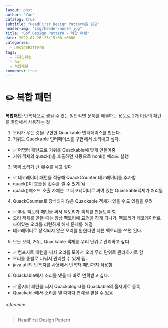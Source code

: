 ```yaml
---
layout: post
author: "Yan"
catalog: true
subtitle: "HeadFirst Design Pattern을 읽고"
header-img: "img/header/none4.jpg"
title: "Gof Design Pattern - 복합 패턴"
date: 2022-07-26 23:15:08 +0000
categories:
  - DesignPattern
tags:
  - 디자인패턴
  - Gof
  - 복합패턴
comments: true
---
```


# ✏️ 복합 패턴 

**복합패턴**: 반복적으로 생길 수 있는 일반적인 문제를 해결하는 용도로 2개 이상의 패턴을 결합해서 사용하는 것  

1. 오리가 우는 것을 구현한 Quackable 인터페이스를 만든다.
2. 거위도 Quackable 인터페이스를 구현해서 소리내고 싶다.
  - ✅ 어댑터 패턴으로 거위를 Quackable에 맞게 만들어줌
  - 거위 객체의 quack()을 호출하면 자동으로 honk() 메소드 실행
3. 꽥꽥 소리가 난 횟수를 세고 싶다
  - ✅ 데코레이터 패턴을 적용해 QuackCounter 데코레이터를 추가함
  - quack()이 호출된 횟수를 셀 수 있게 됨
  - quack()메소드 호출 자체는 그 데코레이터로 싸여 있는 Quackable객체가 처리됨
4. QuackCounter로 장식되지 않은 Quackable 객체가 있을 수도 있음을 우려
  - ✅ 추상 팩토리 패턴을 써서 팩토리가 객체를 만들도록 함
  - 오리 객체를 만들 때는 항상 팩토리에 요청을 하게 되니가, 팩토리가 데코레이터로 싸여있는 오리를 리턴하게 해서 문제를 해결
  - 데코레이터로 장식되지 않은 오리를 원한다면 다른 팩토리를 쓰면 된다.
5. 모든 오리, 거위, Quackable 객체를 무리 단위로 관리하고 싶다.
  - ✅ 컴포지트 패턴을 써서 오리를 모아서 오리 무리 단위로 관리하기로 함
  - 오리를 종별로 나눠서 관리할 수 있게 됨.
  - java.util의 반복자를 사용해서 반복자 패턴까지 적용함
6. Quackable에서 소리를 냈을 때 바로 연락받고 싶다.
  - ✅ 옵저버 패턴을 써서 Quackologist를 Quackable의 옵저버로 등록
  - Quackable에서 소리를 낼 때마다 연락을 받을 수 있음


###### reference

> HeadFirst Design Pattern   